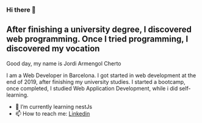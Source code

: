 ### Hi there 👋


<h2>After finishing a university degree, I discovered web programming. Once I tried programming, I discovered my vocation </h2>


<p> Good day, my name is Jordi Armengol Cherto </p>

<p> I am a Web Developer in Barcelona. I got started in web development at the end of 2019, after finishing my university studies. I started a bootcamp, once completed, I studied Web Application Development, while i did self-learning. </p>

- 🌱 I’m currently learning nestJs
- 📫 How to reach me: [Linkedin](https://www.linkedin.com/in/cherto/)

